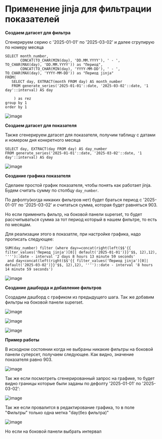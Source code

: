 # Применение jinja для фильтрации показателей

**Создаем датасет для фильтра**

Сгенерируем серию с '2025-01-01' по '2025-03-02' и далее сгрупирую по номеру месяца

```
SELECT month_number, 
       CONCAT(TO_CHAR(MIN(day), 'DD.MM.YYYY'), ' - ', TO_CHAR(MAX(day), 'DD.MM.YYYY')) as "Период", 
       CONCAT(TO_CHAR(MIN(day), 'YYYY-MM-DD'), ' - ', TO_CHAR(MAX(day), 'YYYY-MM-DD')) as "Период jinja" 
FROM(
   SELECT day, EXTRACT(month FROM day) AS month_number
   FROM generate_series('2025-01-01'::date, '2025-03-02'::date, '1 day'::interval) AS day   
      
    ) as rez
group by 1
order by 1
```

![image](https://github.com/user-attachments/assets/72f772d0-4685-4dcd-a4f4-d0424e3a30d7)

**Создаем датасет для показателя**

Также сгенерируем датасет для показателя, получим таблицу с датами и номером дня конкретного месяца

```
SELECT day, EXTRACT(day FROM day) AS day_number
FROM generate_series('2025-01-01'::date, '2025-03-02'::date, '1 day'::interval) AS day
```

![image](https://github.com/user-attachments/assets/91a43a21-7b1e-4fe7-8c24-1ba88db372cb)

**Создание графика показателя**

Сделаем простой график показателя, чтобы понять как работает jinja. Будем считать сумму по столбцу ```day_number```.

По дефолту(когда никаких фильтров нет) будет браться период с '2025-01-01' по '2025-03-02' и считаться сумма, которая будет равняться 903.

Но если применить фильтр, на боковой панели superset, то будет рассчитываться сумма за тот период который в нашем фильтре, то есть по месяцам.

Для реализации этого в показатле, при настройке графика, надо прописать следующее:

```
SUM(day_number) filter (where day>=concat(right(left($$'{{ filter_values('Период jinja')[0]| default('2025-01-01')}}'$$, 12),12), '''')::date - interval '2 days 8 hours 13 minute 59 seconds'
 and day<concat(left(right($$'{{ filter_values('Период jinja')[0]| default('2025-03-02')}}'$$, 12),12), '''')::date - interval '8 hours 14 minute 59 seconds')
```

![image](https://github.com/user-attachments/assets/1905d010-7792-46f3-965a-7d0fe88048ea)

**Создание дашборда и добавление фильтров**

Создадим дашборд с графиком из предыдущего шага. Так же добавим фильтры на боковой панели superset.

![image](https://github.com/user-attachments/assets/39c8d3dc-d60c-413c-bf71-c0be66343785)

![image](https://github.com/user-attachments/assets/8abea7b8-4bc6-494f-b4cf-596a19f2a60c)

![image](https://github.com/user-attachments/assets/888aa505-02df-4f4a-8f48-c88096ca8f3e)

**Пример работы**

В исходном состоянии когда не выбраны никакие фильтры на боковой панели суперсет, получаем следующее. Как видно, значение показателя равно 903.

![image](https://github.com/user-attachments/assets/badde948-25e3-4f4e-8a14-6d57482abe55)

Так же если посмотреть сгенерированный запрос на графике, то будет видно границы которые были заданы по дефолту '2025-01-01' по '2025-03-02':

![image](https://github.com/user-attachments/assets/5a26613e-8c5f-4ef2-96c3-711dd34a54df)

Так же если провалится в редактирование графика, то в поле "Фильтры" только одна метка "day(без фильтра)"

![image](https://github.com/user-attachments/assets/fba45545-dbbb-42f2-9830-b7f43a0b1fd4)

Но если на боковой панели выбрать интервал













